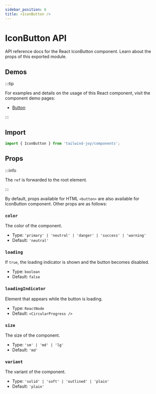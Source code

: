 ```yaml
---
sidebar_position: 6
title: <IconButton />
---
```


# IconButton API

API reference docs for the React IconButton component. Learn about the props of this exported module.

## Demos

:::tip

For examples and details on the usage of this React component, visit the component demo pages:

- [Button](../components/button)

:::

## Import

```jsx
import { IconButton } from 'tailwind-joy/components';
```

## Props

:::info

The `ref` is forwarded to the root element.

:::

By default, props available for HTML `<button>` are also available for IconButton component. Other props are as follows:

### `color`

The color of the component.

- Type: `'primary' | 'neutral' | 'danger' | 'success' | 'warning'`
- Default: `'neutral'`

### `loading`

If `true`, the loading indicator is shown and the button becomes disabled.

- Type: `boolean`
- Default: `false`

### `loadingIndicator`

Element that appears while the button is loading.

- Type: `ReactNode`
- Default: `<CircularProgress />`

### `size`

The size of the component.

- Type: `'sm' | 'md' | 'lg'`
- Default: `'md'`

### `variant`

The variant of the component.

- Type: `'solid' | 'soft' | 'outlined' | 'plain'`
- Default: `'plain'`
